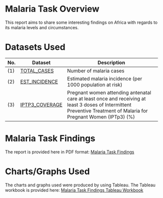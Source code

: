 # Malaria Task Overview
This report aims to share some interesting findings on Africa with regards to its malaria levels and circumstances.
# Datasets Used
 No. | Dataset | Description 
-----|---------|------------
(1)  | [TOTAL_CASES](data/TOTAL_CASES.csv)| Number of malaria cases
(2)  | [EST_INCIDENCE](data/EST_INCIDENCE.csv)| Estimated malaria incidence (per 1000 population at risk)
(3)  | [IPTP3_COVERAGE](data/IPTP3_COVERAGE.csv)| Pregnant women attending antenatal care at least once and receiving at least 3 doses of Intermittent Preventive Treatment of Malaria for Pregnant Women (IPTp3) (%)
# Malaria Task Findings
The report is provided here in PDF format:
[Malaria Task Findings](https://github.com/genephua/MalariaTask/blob/main/Malaria%20Task%20Findings.pdf)
# Charts/Graphs Used
The charts and graphs used were produced by using Tableau. The Tableau workbook is provided here: 
[Malaria Task Findings Tableau Workbook](https://github.com/genephua/MalariaTask/blob/main/Malaria%20Task%20Findings%20Charts.twbx)
